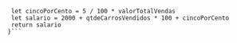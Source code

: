 ```function calculaSalario(qtdeCarrosVendidos, valorTotalVendas) {
 let cincoPorCento = 5 / 100 * valorTotalVendas
 let salario = 2000 + qtdeCarrosVendidos * 100 + cincoPorCento
 return salario
}```
